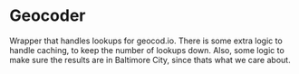 # Geocoder
Wrapper that handles lookups for geocod.io. There is some extra logic to handle caching, to keep the number of lookups down. Also, some logic to make sure the results are in Baltimore City, since thats what we care about. 